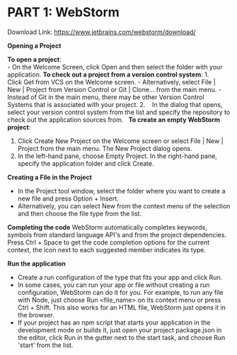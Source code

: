 # PART 1: WebStorm 

Download Link: https://www.jetbrains.com/webstorm/download/

**Opening a Project**

**To open a project**:<br>
	-	On the Welcome Screen, click Open and then select the folder with your application.
**To check out a project from a version control system**:
1.    Click Get from VCS on the Welcome screen.
	-	Alternatively, select File | New | Project from Version Control or Git | Clone… from the main menu.
	-	Instead of Git in the main menu, there may be other Version Control Systems that is associated with your project.
2.    In the dialog that opens, select your version control system from the list and specify the repository to check out the application sources from. 
 
**To create an empty WebStorm project**:
1. Click Create New Project on the Welcome screen or select File | New | Project from the main menu. The New Project dialog opens.
2. In the left-hand pane, choose Empty Project. In the right-hand pane, specify the application folder and click Create. 

**Creating a File in the Project**
- In the Project tool window, select the folder where you want to create a new file and press Option + Insert.
- Alternatively, you can select New from the context menu of the selection and then choose the file type from the list.

**Completing the code**
WebStorm automatically completes keywords, symbols from standard language API's and from the project dependencies. Press Ctrl + Space to get the code completion options for the current context, the icon next to each suggested member indicates its type.

**Run the application**
- Create a run configuration of the type that fits your app and click Run.
- In some cases, you can run your app or file without creating a run configuration, WebStorm can do it for you. For example, to run any file with Node, just choose Run <file_name> on its context menu or press Ctrl + Shift. This also works for an HTML file, WebStorm just opens it in the browser.
- If your project has an npm script that starts your application in the development mode or builds it, just open your project package.json in the editor, click Run in the gutter next to the start task, and choose Run 'start' from the list.
